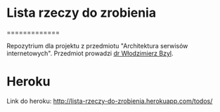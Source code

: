 # Lista rzeczy do zrobienia
=============

Repozytrium dla projektu z przedmiotu "Architektura serwisów internetowych". Przedmiot prowadzi [dr Włodzimierz Bzyl](http://wbzyl.inf.ug.edu.pl/rails4/).

# Heroku
Link do heroku: http://lista-rzeczy-do-zrobienia.herokuapp.com/todos/
